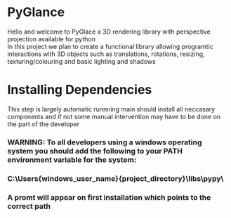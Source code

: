 # PyGlance  
Hello and welcome to PyGlace a 3D rendering library with perspective projection available for python  
In this project we plan to create a functional library allowing programtic interactions with 3D objects such as translations, rotations, resizing, texturing/colouring and basic lighting and shadows  

# Installing Dependencies  
This step is largely automatic runnning main should install all neccasary components and if not some manual intervention may have to be done on the part of the developer  
### WARNING: To all developers using a windows operating system you should add the following to your PATH environment variable for the system:  
### C:\Users\{windows_user_name}\{project_directory}\libs\pypy\
### A promt will appear on first installation which points to the correct path
